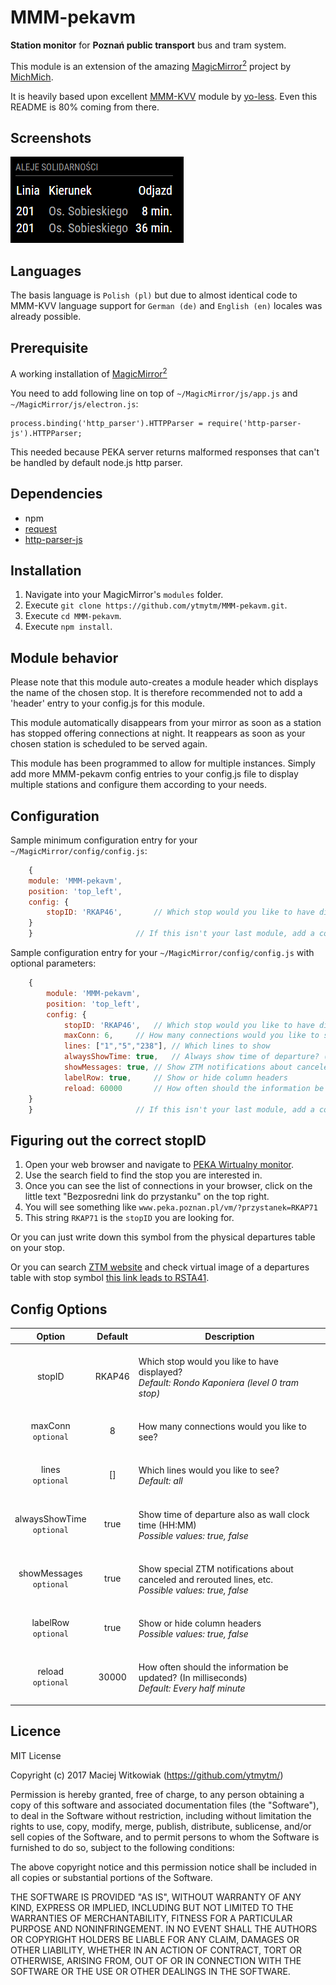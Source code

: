 # MMM-pekavm
<B>Station monitor</B> for <B>Poznań public transport</B> bus and tram system.<P>

This module is an extension of the amazing [MagicMirror<sup>2</sup>](https://github.com/MichMich/MagicMirror) project by [MichMich](https://github.com/MichMich/). <P>

It is heavily based upon excellent [MMM-KVV](https://github.com/yo-less/MMM-KVV) module by [yo-less](https://github.com/yo-less/). Even this README is 80% coming from there.

## Screenshots

![Polish version](screenshots/screenshot_pl.png)

## Languages
The basis language is `Polish (pl)` but due to almost identical code to MMM-KVV language support for `German (de)` and `English (en)` locales was already possible.

## Prerequisite
A working installation of [MagicMirror<sup>2</sup>](https://github.com/MichMich/MagicMirror)

You need to add following line on top of `~/MagicMirror/js/app.js` and `~/MagicMirror/js/electron.js`:
```
process.binding('http_parser').HTTPParser = require('http-parser-js').HTTPParser;
```
This needed because PEKA server returns malformed responses that can't be handled by default node.js http parser.

## Dependencies
  * npm
  * [request](https://www.npmjs.com/package/request)
  * [http-parser-js](https://github.com/creationix/http-parser-js)

## Installation
1. Navigate into your MagicMirror's `modules` folder.
2. Execute `git clone https://github.com/ytmytm/MMM-pekavm.git`.
3. Execute `cd MMM-pekavm`.
3. Execute `npm install`.

## Module behavior
Please note that this module auto-creates a module header which displays the name of the chosen stop. It is therefore recommended not to add a 'header' entry to your config.js for this module.<P>
This module automatically disappears from your mirror as soon as a station has stopped offering connections at night. It reappears as soon as your chosen station is scheduled to be served again.<P>
This module has been programmed to allow for multiple instances. Simply add more MMM-pekavm config entries to your config.js file to display multiple stations and configure them according to your needs.

## Configuration
Sample minimum configuration entry for your `~/MagicMirror/config/config.js`:

```javascript
    {
	module: 'MMM-pekavm',
	position: 'top_left',
	config: {
		stopID: 'RKAP46',		// Which stop would you like to have displayed?
	}
    }						// If this isn't your last module, add a comma after the bracket
```

Sample configuration entry for your `~/MagicMirror/config/config.js` with optional parameters:

```javascript
    {
        module: 'MMM-pekavm',
        position: 'top_left',
        config: {
			stopID: 'RKAP46',	// Which stop would you like to have displayed?
			maxConn: 6,		// How many connections would you like to see?
			lines: ["1","5","238"],	// Which lines to show
			alwaysShowTime: true,	// Always show time of departure? (as HH:MM)
			showMessages: true,	// Show ZTM notifications about canceled lines, reroutes etc.?
			labelRow: true,		// Show or hide column headers
			reload: 60000		// How often should the information be updated? (In milliseconds)
	}
    }						// If this isn't your last module, add a comma after the bracket
```

## Figuring out the correct stopID
1. Open your web browser and navigate to [PEKA Wirtualny monitor](https://www.peka.poznan.pl/vm/).
2. Use the search field to find the stop you are interested in.
3. Once you can see the list of connections in your browser, click on the little text "Bezposredni link do przystanku" on the top right.
4. You will see something like `www.peka.poznan.pl/vm/?przystanek=RKAP71`
5. This string `RKAP71` is the `stopID` you are looking for.

Or you can just write down this symbol from the physical departures table on your stop.

Or you can search [ZTM website](http://ztm.poznan.pl/komunikacja/rozklad/) and check virtual image of a departures table with stop symbol [this link leads to RSTA41](http://ztm.poznan.pl/komunikacja/rozklad/#/rozklad/wgLinii/ZTM_MPK/0/233/1).

## Config Options
| **Option** | **Default** | **Description** |
| :---: | :---: | --- |
| stopID | RKAP46 | <BR>Which stop would you like to have displayed? <BR><EM> Default: Rondo Kaponiera (level 0 tram stop)</EM><P> |
| maxConn<BR>`optional` | 8 | <BR> How many connections would you like to see?<P> |
| lines<BR>`optional` | [] | <BR> Which lines would you like to see? <BR><EM> Default: all</EM><P> |
| alwaysShowTime<BR>`optional`| true | <BR>Show time of departure also as wall clock time (HH:MM)<BR> <EM>Possible values: true, false</EM><P> |
| showMessages<BR>`optional` | true | <BR>Show special ZTM notifications about canceled and rerouted lines, etc.<BR> <EM>Possible values: true, false</EM><P> |
| labelRow<BR>`optional` | true | <BR> Show or hide column headers<BR> <EM>Possible values: true, false</EM><P> |
| reload<BR>`optional`  | 30000 | <BR> How often should the information be updated? (In milliseconds) <BR><EM> Default: Every half minute </EM><P> |

## Licence
MIT License

Copyright (c) 2017 Maciej Witkowiak (https://github.com/ytmytm/)

Permission is hereby granted, free of charge, to any person obtaining a copy
of this software and associated documentation files (the "Software"), to deal
in the Software without restriction, including without limitation the rights
to use, copy, modify, merge, publish, distribute, sublicense, and/or sell
copies of the Software, and to permit persons to whom the Software is
furnished to do so, subject to the following conditions:

The above copyright notice and this permission notice shall be included in all
copies or substantial portions of the Software.

THE SOFTWARE IS PROVIDED "AS IS", WITHOUT WARRANTY OF ANY KIND, EXPRESS OR
IMPLIED, INCLUDING BUT NOT LIMITED TO THE WARRANTIES OF MERCHANTABILITY,
FITNESS FOR A PARTICULAR PURPOSE AND NONINFRINGEMENT. IN NO EVENT SHALL THE
AUTHORS OR COPYRIGHT HOLDERS BE LIABLE FOR ANY CLAIM, DAMAGES OR OTHER
LIABILITY, WHETHER IN AN ACTION OF CONTRACT, TORT OR OTHERWISE, ARISING FROM,
OUT OF OR IN CONNECTION WITH THE SOFTWARE OR THE USE OR OTHER DEALINGS IN THE
SOFTWARE.

